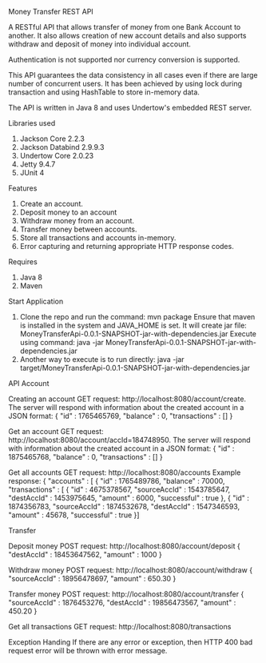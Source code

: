 Money Transfer REST API

A RESTful API that allows transfer of money from one Bank Account to another. It also allows creation of new account details and also supports withdraw and deposit of money into individual account.

Authentication is not supported nor currency conversion is supported.

This API guarantees the data consistency in all cases even if there are large number of concurrent users. It has been achieved by using lock during transaction and using HashTable to store in-memory data.

The API is written in Java 8 and uses Undertow's embedded REST server.

Libraries used
1. Jackson Core 2.2.3
2. Jackson Databind 2.9.9.3
3. Undertow Core 2.0.23
4. Jetty 9.4.7
5. JUnit 4

Features
1. Create an account.
2. Deposit money to an account
3. Withdraw money from an account.
4. Transfer money between accounts.
5. Store all transactions and accounts in-memory.
6. Error capturing and returning appropriate HTTP response codes.

Requires
1. Java 8
2. Maven

Start Application
1. Clone the repo and run the command: mvn package
   Ensure that maven is installed in the system and JAVA_HOME is set.
   It will create jar file: MoneyTransferApi-0.0.1-SNAPSHOT-jar-with-dependencies.jar
   Execute using command: java -jar MoneyTransferApi-0.0.1-SNAPSHOT-jar-with-dependencies.jar
2. Another way to execute is to run directly: java -jar target/MoneyTransferApi-0.0.1-SNAPSHOT-jar-with-dependencies.jar

API
Account

Creating an account
GET request: http://localhost:8080/account/create. 
The server will respond with information about the created account in a JSON format:
{
  "id" : 1765465769,
  "balance" : 0,
  "transactions" : []
}

Get an account
GET request: http://localhost:8080/account/accId=184748950. 
The server will respond with information about the created account in a JSON format:
{
  "id" : 1875465768,
  "balance" : 0,
  "transactions" : []
}

Get all accounts
GET request: http://localhost:8080/accounts
Example response:
{
"accounts" : [
{
  "id" : 1765489786,
  "balance" : 70000,
  "transactions" : [ {
    "id" : 4675378567,
    "sourceAccId" : 1543785647,
    "destAccId" : 1453975645,
    "amount" : 6000,
    "successful" : true
  }, {
    "id" : 1874356783,
    "sourceAccId" : 1874532678,
    "destAccId" : 1547346593,
    "amount" : 45678,
    "successful" : true
  }]
  
Transfer

Deposit money
POST request: http://localhost:8080/account/deposit 
{
  "destAccId" : 18453647562,
  "amount" : 1000
}

Withdraw money
POST request: http://localhost:8080/account/withdraw 
{
  "sourceAccId" : 18956478697,
  "amount" : 650.30
}

Transfer money
POST request: http://localhost:8080/account/transfer 
{
  "sourceAccId" : 1876453276,
  "destAccId" : 19856473567,
  "amount" : 450.20
}

Get all transactions
GET request: http://localhost:8080/transactions

Exception Handing
If there are any error or exception, then HTTP 400 bad request error will be thrown with error message.  
